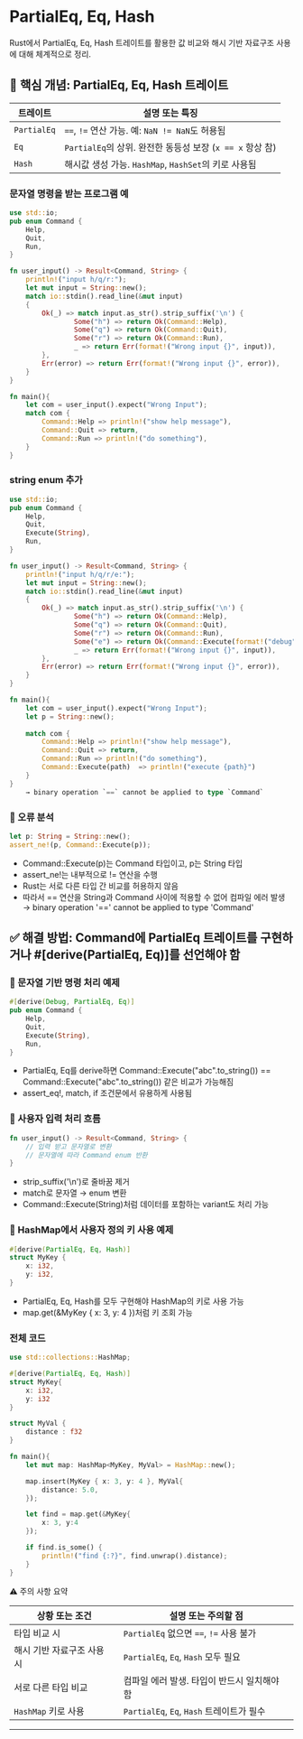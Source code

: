 # PartialEq, Eq, Hash
Rust에서 PartialEq, Eq, Hash 트레이트를 활용한 값 비교와 해시 기반 자료구조 사용에 대해 체계적으로 정리.

## 🧠 핵심 개념: PartialEq, Eq, Hash 트레이트

| 트레이트     | 설명 또는 특징                                      |
|--------------|-----------------------------------------------------|
| `PartialEq`  | `==`, `!=` 연산 가능. 예: `NaN != NaN`도 허용됨       |
| `Eq`         | `PartialEq`의 상위. 완전한 동등성 보장 (`x == x` 항상 참) |
| `Hash`       | 해시값 생성 가능. `HashMap`, `HashSet`의 키로 사용됨 |

### 문자열 명령을 받는 프로그램 예
```rust
use std::io;
pub enum Command {
    Help,
    Quit,
    Run,
}

fn user_input() -> Result<Command, String> {
    println!("input h/q/r:");
    let mut input = String::new();
    match io::stdin().read_line(&mut input)
    {
        Ok(_) => match input.as_str().strip_suffix('\n') {
                Some("h") => return Ok(Command::Help),
                Some("q") => return Ok(Command::Quit),
                Some("r") => return Ok(Command::Run),
                _ => return Err(format!("Wrong input {}", input)),
        },
        Err(error) => return Err(format!("Wrong input {}", error)),
    }
}

fn main(){
    let com = user_input().expect("Wrong Input");
    match com {
        Command::Help => println!("show help message"),
        Command::Quit => return,
        Command::Run => println!("do something"),
    }
}

```
### string enum 추가
```rust
use std::io;
pub enum Command {
    Help,
    Quit,
    Execute(String),
    Run,
}

fn user_input() -> Result<Command, String> {
    println!("input h/q/r/e:");
    let mut input = String::new();
    match io::stdin().read_line(&mut input)
    {
        Ok(_) => match input.as_str().strip_suffix('\n') {
                Some("h") => return Ok(Command::Help),
                Some("q") => return Ok(Command::Quit),
                Some("r") => return Ok(Command::Run),
                Some("e") => return Ok(Command::Execute(format!("debug"))),
                _ => return Err(format!("Wrong input {}", input)),
        },
        Err(error) => return Err(format!("Wrong input {}", error)),
    }
}

fn main(){
    let com = user_input().expect("Wrong Input");
    let p = String::new();
   
    match com {
        Command::Help => println!("show help message"),
        Command::Quit => return,
        Command::Run => println!("do something"),
        Command::Execute(path)  => println!("execute {path}")
    }
}
    → binary operation `==` cannot be applied to type `Command`
```
### 🧪 오류 분석
```rust
let p: String = String::new();
assert_ne!(p, Command::Execute(p));
```

- Command::Execute(p)는 Command 타입이고, p는 String 타입
- assert_ne!는 내부적으로 != 연산을 수행
- Rust는 서로 다른 타입 간 비교를 허용하지 않음
- 따라서 == 연산을 String과 Command 사이에 적용할 수 없어 컴파일 에러 발생
→ binary operation '==' cannot be applied to type 'Command'

## ✅ 해결 방법: Command에 PartialEq 트레이트를 구현하거나 #[derive(PartialEq, Eq)]를 선언해야 함

### 🧾 문자열 기반 명령 처리 예제
```rust
#[derive(Debug, PartialEq, Eq)]
pub enum Command {
    Help,
    Quit,
    Execute(String),
    Run,
}
```

- PartialEq, Eq를 derive하면 Command::Execute("abc".to_string()) == Command::Execute("abc".to_string()) 같은 비교가 가능해짐
- assert_eq!, match, if 조건문에서 유용하게 사용됨

### 🧭 사용자 입력 처리 흐름
```rust
fn user_input() -> Result<Command, String> {
    // 입력 받고 문자열로 변환
    // 문자열에 따라 Command enum 반환
}
```

- strip_suffix('\n')로 줄바꿈 제거
- match로 문자열 → enum 변환
- Command::Execute(String)처럼 데이터를 포함하는 variant도 처리 가능

### 🧰 HashMap에서 사용자 정의 키 사용 예제
```rust
#[derive(PartialEq, Eq, Hash)]
struct MyKey {
    x: i32,
    y: i32,
}
```

- PartialEq, Eq, Hash를 모두 구현해야 HashMap의 키로 사용 가능
- map.get(&MyKey { x: 3, y: 4 })처럼 키 조회 가능

### 전체 코드
```rust
use std::collections::HashMap;

#[derive(PartialEq, Eq, Hash)]
struct MyKey{
    x: i32,
    y: i32
}

struct MyVal {
    distance : f32
}

fn main(){
    let mut map: HashMap<MyKey, MyVal> = HashMap::new();

    map.insert(MyKey { x: 3, y: 4 }, MyVal{
        distance: 5.0,
    });

    let find = map.get(&MyKey{
        x: 3, y:4
    });

    if find.is_some() {
        println!("find {:?}", find.unwrap().distance);
    }
}

```

⚠️ 주의 사항 요약

| 상황 또는 조건             | 설명 또는 주의할 점                          |
|----------------------------|----------------------------------------------|
| 타입 비교 시               | `PartialEq` 없으면 `==`, `!=` 사용 불가       |
| 해시 기반 자료구조 사용 시 | `PartialEq`, `Eq`, `Hash` 모두 필요           |
| 서로 다른 타입 비교        | 컴파일 에러 발생. 타입이 반드시 일치해야 함   |
| `HashMap` 키로 사용        | `PartialEq`, `Eq`, `Hash` 트레이트가 필수     |

---


